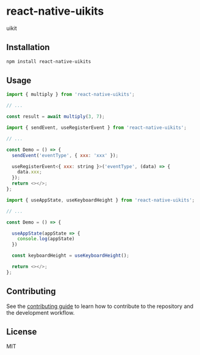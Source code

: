# react-native-uikits

uikit

## Installation

```sh
npm install react-native-uikits
```

## Usage

```js
import { multiply } from 'react-native-uikits';

// ...

const result = await multiply(3, 7);
```

```js
import { sendEvent, useRegisterEvent } from 'react-native-uikits';

// ...

const Demo = () => {
  sendEvent('eventType', { xxx: 'xxx' });

  useRegisterEvent<{ xxx: string }>('eventType', (data) => {
    data.xxx;
  });
  return <></>;
};
```

```js
import { useAppState, useKeyboardHeight } from 'react-native-uikits';

// ...

const Demo = () => {

  useAppState(appState => {
    console.log(appState)
  })

  const keyboardHeight = useKeyboardHeight();

  return <></>;
};
```

## Contributing

See the [contributing guide](CONTRIBUTING.md) to learn how to contribute to the repository and the development workflow.

## License

MIT
